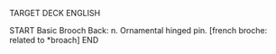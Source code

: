 TARGET DECK
ENGLISH

START
Basic
Brooch
Back: n. Ornamental hinged pin. [french broche: related to *broach]
END
